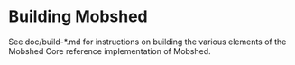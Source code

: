 Building Mobshed
================

See doc/build-*.md for instructions on building the various
elements of the Mobshed Core reference implementation of Mobshed.
